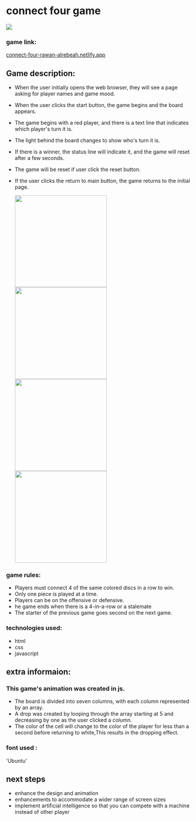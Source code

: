 # connect four game
 <img src="https://i.imgur.com/6s24v5k.png">

 ### game link:
<a href="url">[connect-four-rawan-alrebeah.netlify.app](https://connect-four-rawan-alrebeah.netlify.app)</a>

## Game description:
* When the user initially opens the web browser, they will see a page asking for player names and game mood.
* When the user clicks the start button, the game begins and the board appears.
* The game begins with a red player, and there is a text line that indicates which player's turn it is. 
* The light behind the board changes to show who's turn it is.
* If there is a winner, the status line will indicate it, and the game will reset after a few seconds.
* The game will be reset if user click the reset button.
* If the user clicks the return to main button, the game returns to the initial page.
  
  <img src="https://i.imgur.com/mwmqEhA.png" width="250" height="250">
   <img src="https://i.imgur.com/6py5g6e.png" width="250" height="250">
  <img src="https://i.imgur.com/R1FEr4r.png" width="250" height="250">
  <img src="https://i.imgur.com/nlNjgeL.png" width="250" height="250">


### game rules:
* Players must connect 4 of the same colored discs in a row to win.
* Only one piece is played at a time.
* Players can be on the offensive or defensive.
* he game ends when there is a 4-in-a-row or a stalemate
* The starter of the previous game goes second on the next game.



### technologies used: 
* html
* css 
* javascript

## extra informaion:
  ### This game's animation was created in js.
  * The board is divided into seven columns, with each column represented by an array.
  * A drop was created by looping through the array starting at 5 and decreasing by one as the user clicked a column.
  * The color of the cell will change to the color of the player for less than a second before returning to white,This results in the dropping effect.

### font used :
'Ubuntu'

  
## next steps
* enhance the design and animation 
* enhancements to accommodate a wider range of screen sizes 
* implement artificial intelligence so that you can compete with a machine instead of other player